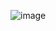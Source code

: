 ![image](https://github.com/BakariSp/Creaive-tech-24Spring/assets/46394756/f907c9be-6a32-451d-ae90-8a1288f87234)

